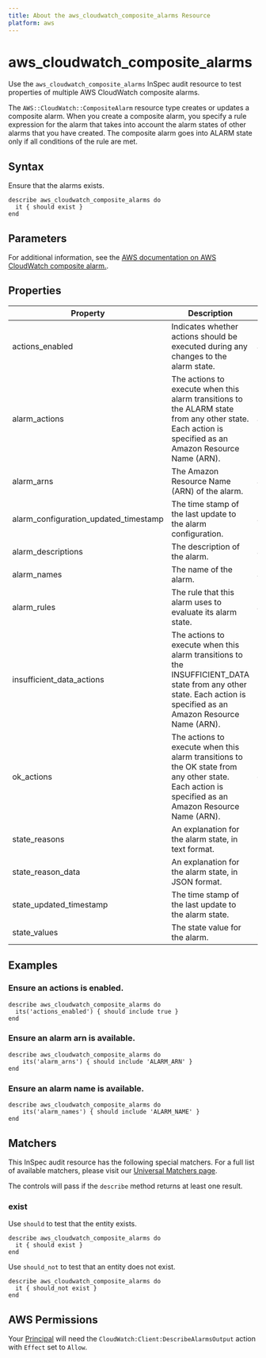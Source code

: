 ```yaml
---
title: About the aws_cloudwatch_composite_alarms Resource
platform: aws
---
```


# aws_cloudwatch_composite_alarms

Use the `aws_cloudwatch_composite_alarms` InSpec audit resource to test properties of multiple AWS CloudWatch composite alarms.

The `AWS::CloudWatch::CompositeAlarm` resource type creates or updates a composite alarm. When you create a composite alarm, you specify a rule expression for the alarm that takes into account the alarm states of other alarms that you have created. The composite alarm goes into ALARM state only if all conditions of the rule are met.

## Syntax

Ensure that the alarms exists.

    describe aws_cloudwatch_composite_alarms do
      it { should exist }
    end

## Parameters

For additional information, see the [AWS documentation on AWS CloudWatch composite alarm.](https://docs.aws.amazon.com/AWSCloudFormation/latest/UserGuide/aws-resource-cloudwatch-compositealarm.html).

## Properties

| Property | Description | Fields |
| --- | --- | --- |
| actions_enabled | Indicates whether actions should be executed during any changes to the alarm state. | actions_enabled |
| alarm_actions | The actions to execute when this alarm transitions to the ALARM state from any other state. Each action is specified as an Amazon Resource Name (ARN). | alarm_actions |
| alarm_arns | The Amazon Resource Name (ARN) of the alarm. | alarm_arn |
| alarm_configuration_updated_timestamp | The time stamp of the last update to the alarm configuration. | alarm_configuration_updated_timestamp |
| alarm_descriptions | The description of the alarm. | alarm_description |
| alarm_names | The name of the alarm. | alarm_name |
| alarm_rules | The rule that this alarm uses to evaluate its alarm state. | alarm_rule |
| insufficient_data_actions | The actions to execute when this alarm transitions to the INSUFFICIENT_DATA state from any other state. Each action is specified as an Amazon Resource Name (ARN). | insufficient_data_actions |
| ok_actions | The actions to execute when this alarm transitions to the OK state from any other state. Each action is specified as an Amazon Resource Name (ARN). | ok_actions |
| state_reasons | An explanation for the alarm state, in text format. | state_reason |
| state_reason_data | An explanation for the alarm state, in JSON format. | state_reason_data |
| state_updated_timestamp | The time stamp of the last update to the alarm state. | state_updated_timestamp |
| state_values | The state value for the alarm. | state_value |

## Examples

### Ensure an actions is enabled.

    describe aws_cloudwatch_composite_alarms do
      its('actions_enabled') { should include true }
    end

### Ensure an alarm arn is available.

    describe aws_cloudwatch_composite_alarms do
        its('alarm_arns') { should include 'ALARM_ARN' }
    end

### Ensure an alarm name is available.

    describe aws_cloudwatch_composite_alarms do
        its('alarm_names') { should include 'ALARM_NAME' }
    end

## Matchers

This InSpec audit resource has the following special matchers. For a full list of available matchers, please visit our [Universal Matchers page](https://www.inspec.io/docs/reference/matchers/).

The controls will pass if the `describe` method returns at least one result.

### exist

Use `should` to test that the entity exists.

    describe aws_cloudwatch_composite_alarms do
      it { should exist }
    end

Use `should_not` to test that an entity does not exist.

    describe aws_cloudwatch_composite_alarms do
      it { should_not exist }
    end

## AWS Permissions

Your [Principal](https://docs.aws.amazon.com/IAM/latest/UserGuide/intro-structure.html#intro-structure-principal) will need the `CloudWatch:Client:DescribeAlarmsOutput` action with `Effect` set to `Allow`.